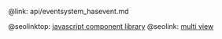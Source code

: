 @link: api/eventsystem_hasevent.md

@seolinktop: [javascript component library](https://webix.com)
@seolink: [multi view](https://webix.com/widget/multiview/)